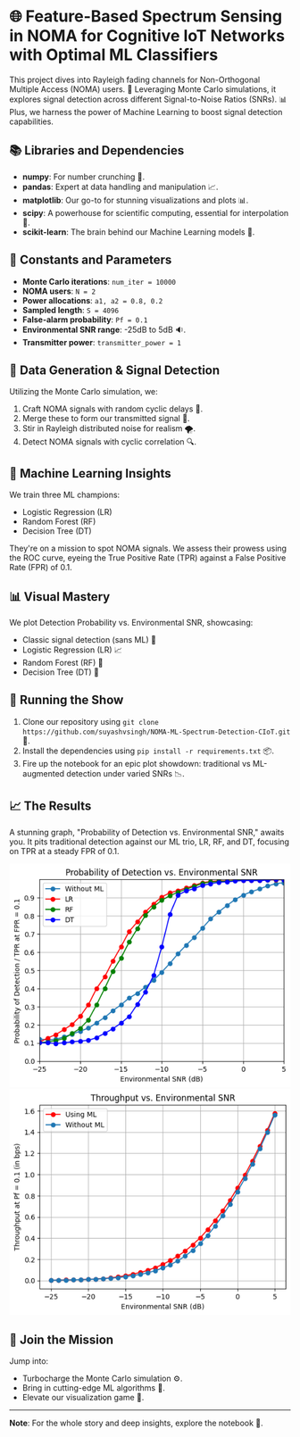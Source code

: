 # 🌐 Feature-Based Spectrum Sensing in NOMA for Cognitive IoT Networks with Optimal ML Classifiers

This project dives into Rayleigh fading channels for Non-Orthogonal Multiple Access (NOMA) users. 📡 Leveraging Monte Carlo simulations, it explores signal detection across different Signal-to-Noise Ratios (SNRs). 📊 Plus, we harness the power of Machine Learning to boost signal detection capabilities.

## 📚 Libraries and Dependencies

- **numpy**: For number crunching 🔢.
- **pandas**: Expert at data handling and manipulation 📈.
- **matplotlib**: Our go-to for stunning visualizations and plots 📊.
- **scipy**: A powerhouse for scientific computing, essential for interpolation 🔬.
- **scikit-learn**: The brain behind our Machine Learning models 🤖.

## 🔢 Constants and Parameters

- **Monte Carlo iterations**: `num_iter = 10000`
- **NOMA users**: `N = 2`
- **Power allocations**: `a1, a2 = 0.8, 0.2`
- **Sampled length**: `S = 4096`
- **False-alarm probability**: `Pf = 0.1`
- **Environmental SNR range**: -25dB to 5dB 🔉.
- **Transmitter power**: `transmitter_power = 1`

## 📡 Data Generation & Signal Detection

Utilizing the Monte Carlo simulation, we:

1. Craft NOMA signals with random cyclic delays 🔄.
2. Merge these to form our transmitted signal 📶.
3. Stir in Rayleigh distributed noise for realism 🌪️.
4. Detect NOMA signals with cyclic correlation 🔍.

## 🤖 Machine Learning Insights

We train three ML champions:

- Logistic Regression (LR)
- Random Forest (RF)
- Decision Tree (DT)

They're on a mission to spot NOMA signals. We assess their prowess using the ROC curve, eyeing the True Positive Rate (TPR) against a False Positive Rate (FPR) of 0.1.

## 📊 Visual Mastery

We plot Detection Probability vs. Environmental SNR, showcasing:

- Classic signal detection (sans ML) 🚦
- Logistic Regression (LR) 📈
- Random Forest (RF) 🌳
- Decision Tree (DT) 🌲

## 🚀 Running the Show

1. Clone our repository using `git clone https://github.com/suyashvsingh/NOMA-ML-Spectrum-Detection-CIoT.git` 📂.
2. Install the dependencies using `pip install -r requirements.txt` 📦.
3. Fire up the notebook for an epic plot showdown: traditional vs ML-augmented detection under varied SNRs 📉.

## 📈 The Results

A stunning graph, "Probability of Detection vs. Environmental SNR," awaits you. It pits traditional detection against our ML trio, LR, RF, and DT, focusing on TPR at a steady FPR of 0.1.

<p align="center">
  <img src="images/snr.png">
  <img src="images/throughput.png">
</p>

## 🤝 Join the Mission

Jump into:

- Turbocharge the Monte Carlo simulation ⚙️.
- Bring in cutting-edge ML algorithms 🧠.
- Elevate our visualization game 🎨.

---

**Note**: For the whole story and deep insights, explore the notebook 📘.
